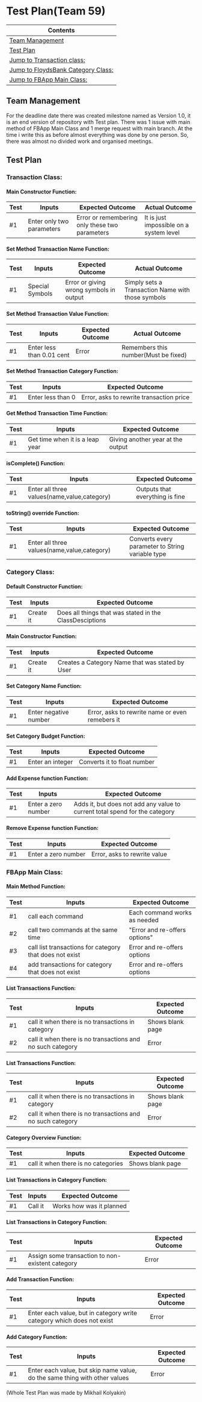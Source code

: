 # Test Plan(Team 59)

|Contents|
|--------|
|[Team Management](#team-management)|
|[Test Plan](#test-plan)|
|[Jump to Transaction class:](#transaction-class)|
|[Jump to FloydsBank Category Class:](#floydsbank-category-class)|
|[Jump to FBApp Main Class:](#fbapp-main-class)|


## Team Management
For the deadline date there was created milestone named as Version 1.0, it is an end version of repository with Test plan. There was 1 issue with main method of FBApp Main Class and 1 merge request with main branch. At the time i write this as before almost everything was done by one person. So, there was almost no divided work and organised meetings.


## Test Plan

### Transaction Class:

#### Main Constructor Function:

|Test|Inputs|Expected Outcome|Actual Outcome|
|----|------|----------------|--------------|
|#1|Enter only two parameters|Error or remembering only these two parameters|It is just impossible on a system level|

#### Set Method Transaction Name Function:

|Test|Inputs|Expected Outcome|Actual Outcome|
|----|------|----------------|--------------|
|#1|Special Symbols|Error or giving wrong symbols in output|Simply sets a Transaction Name with those symbols|

#### Set Method Transaction Value Function:

|Test|Inputs|Expected Outcome|Actual Outcome|
|----|------|----------------|--------------|
|#1|Enter less than 0.01 cent|Error|Remembers this number(Must be fixed)|

#### Set Method Transaction Category Function:

|Test|Inputs|Expected Outcome|
|----|------|----------------|
|#1|Enter less than 0|Error, asks to rewrite transaction price|

#### Get Method Transaction Time Function:

|Test|Inputs|Expected Outcome|
|----|------|----------------|
|#1|Get time when it is a leap year|Giving another year at the output|

#### isComplete() Function:

|Test|Inputs|Expected Outcome|
|----|------|----------------|
|#1|Enter all three values(name,value,category)|Outputs that everything is fine|

#### toString()	override Function:

|Test|Inputs|Expected Outcome|
|----|------|----------------|
|#1|Enter all three values(name,value,category)|Converts every parameter to String variable type|

### Category Class:

#### Default Constructor Function:

|Test|Inputs|Expected Outcome|
|----|------|----------------|
|#1|Create it|Does all things that was stated in the ClassDesciptions|

#### Main Constructor Function:

|Test|Inputs|Expected Outcome|
|----|------|----------------|
|#1|Create it|Creates a Category Name that was stated by User|

#### Set Category Name Function:

|Test|Inputs|Expected Outcome|
|----|------|----------------|
|#1|Enter negative number|Error, asks to rewrite name or even remebers it|

#### Set Category Budget Function:

|Test|Inputs|Expected Outcome|
|----|------|----------------|
|#1|Enter an integer|Converts it to float number|

#### Add Expense function Function:

|Test|Inputs|Expected Outcome|
|----|------|----------------|
|#1|Enter a zero number|Adds it, but does not add any value to current total spend for the category|

#### Remove Expense function Function:

|Test|Inputs|Expected Outcome|
|----|------|----------------|
|#1|Enter a zero number|Error, asks to rewrite value|

### FBApp Main Class:

#### Main Method Function:

|Test|Inputs|Expected Outcome|
|----|------|----------------|
|#1|call each command|Each command works as needed|
|#2|call two commands at the same time|"Error and re-offers options"|
|#3|call list transactions for category that does not exist|Error and re-offers options|
|#4|add transactions for category that does not exist|Error and re-offers options|

#### List Transactions Function:

|Test|Inputs|Expected Outcome|
|----|------|----------------|
|#1|call it when there is no transactions in category|Shows blank page|
|#2|call it when there is no transactions and no such category|Error|

#### List Transactions Function:

|Test|Inputs|Expected Outcome|
|----|------|----------------|
|#1|call it when there is no transactions in category|Shows blank page|
|#2|call it when there is no transactions and no such category|Error|

#### Category Overview Function:

|Test|Inputs|Expected Outcome|
|----|------|----------------|
|#1|call it when there is no categories|Shows blank page|

#### List Transactions in Category Function:

|Test|Inputs|Expected Outcome|
|----|------|----------------|
|#1|Call it|Works how was it planned|

#### List Transactions in Category Function:

|Test|Inputs|Expected Outcome|
|----|------|----------------|
|#1|Assign some transaction to non-existent category|Error|

#### Add Transaction Function:

|Test|Inputs|Expected Outcome|
|----|------|----------------|
|#1|Enter each value, but in category write category which does not exist|Error|

#### Add Category Function:

|Test|Inputs|Expected Outcome|
|----|------|----------------|
|#1|Enter each value, but skip name value, do the same thing with other values|Error|

(Whole Test Plan was made by Mikhail Kolyakin)
